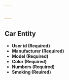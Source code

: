 ```yaml
---


---
```


<h2 id="car-entity">Car Entity</h2>
<ul>
<li><strong>User id (Required)</strong></li>
<li><strong>Manufacturer (Required)</strong></li>
<li><strong>Model (Required)</strong></li>
<li><strong>Color (Required)</strong></li>
<li><strong>Numbers (Required)</strong></li>
<li><strong>Smoking (Reuired)</strong></li>
</ul>

